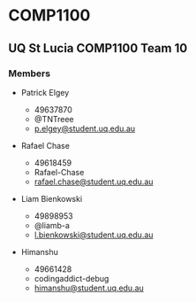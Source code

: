 # COMP1100
## UQ St Lucia COMP1100 Team 10
### Members
- Patrick Elgey
    - 49637870
    - @TNTreee
    - p.elgey@student.uq.edu.au

- Rafael Chase
    - 49618459
    - Rafael-Chase
    - rafael.chase@student.uq.edu.au

- Liam Bienkowski
    - 49898953
    - @liamb-a
    - l.bienkowski@student.uq.edu.au

- Himanshu
   - 49661428
   - codingaddict-debug
   - himanshu@student.uq.edu.au